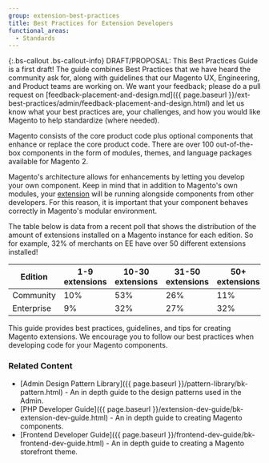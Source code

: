 ```yaml
---
group: extension-best-practices
title: Best Practices for Extension Developers
functional_areas:
  - Standards
---
```


{:.bs-callout .bs-callout-info}
DRAFT/PROPOSAL: This Best Practices Guide is a first draft! The guide combines Best Practices that we have heard the community ask for, along with guidelines that our Magento UX, Engineering, and Product teams are working on.
We want your feedback; please do a pull request on [feedback-placement-and-design.md]({{ page.baseurl }}/ext-best-practices/admin/feedback-placement-and-design.html) and let us know what your best practices are, your challenges, and how you would like Magento to help standardize (where needed).

Magento consists of the core product code plus optional components that enhance or replace the core product code. There are over 100 out-of-the-box components in the form of modules, themes, and language packages available for Magento 2.

Magento's architecture allows for enhancements by letting you develop your own component. Keep in mind that in addition to Magento's own modules, your [extension](https://glossary.magento.com/extension) will be running alongside components from other developers. For this reason, it is important that your component behaves correctly in Magento's modular environment.

The table below is data from a recent poll that shows the distribution of the amount of extensions installed on a Magento instance for each edition. So for example, 32% of merchants on EE have over 50 different extensions installed!

| Edition   | 1-9 extensions | 10-30 extensions| 31-50 extensions| 50+ extensions|
| --------- | --- | ----- | ----- | --- |
| Community | 10% | 53%   | 26%   | 11% |
| Enterprise| 9%  | 32%   | 27%   | 32% |

This guide provides best practices, guidelines, and tips for creating Magento extensions.  We encourage you to follow our best practices when developing code for your Magento components.

### Related Content

*  [Admin Design Pattern Library]({{ page.baseurl }}/pattern-library/bk-pattern.html) - An in depth guide to the design patterns used in the Admin.
*  [PHP Developer Guide]({{ page.baseurl }}/extension-dev-guide/bk-extension-dev-guide.html) - An in depth guide to creating Magento components.
*  [Frontend Developer Guide]({{ page.baseurl }}/frontend-dev-guide/bk-frontend-dev-guide.html) - An in depth guide to creating a Magento storefront theme.

